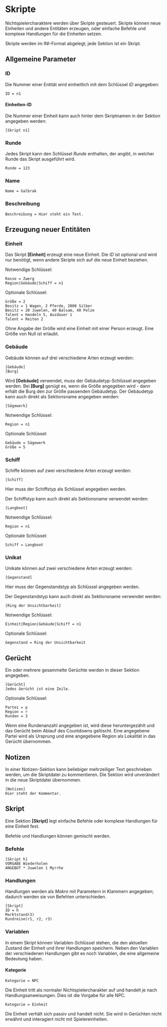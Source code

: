 # Skripte

Nichtspielercharaktere werden über Skripte gesteuert. Skripte können neue
Einheiten und andere Entitäten erzeugen, oder einfache Befehle und komplexe
Handlungen für die Einheiten setzen.

Skripte werden im INI-Format abgelegt; jede Sektion ist ein Skript.

## Allgemeine Parameter

### ID

Die Nummer einer Entität wird einheitlich mit dem Schlüssel _ID_ angegeben:

    ID = n1

#### Einheiten-ID

Die Nummer einer Einheit kann auch hinter dem Skriptnamen in der Sektion
angegeben werden:

    [Skript n1]

### Runde

Jedes Skript kann den Schlüssel _Runde_ enthalten, der angibt, in welcher Runde
das Skript ausgeführt wird.

    Runde = 123

### Name

    Name = Galbrak

### Beschreibung

    Beschreibung = Hier steht ein Text.

## Erzeugung neuer Entitäten

### Einheit

Das Skript **[Einheit]** erzeugt eine neue Einheit. Die _ID_ ist optional und
wird nur benötigt, wenn andere Skripte sich auf die neue Einheit beziehen.

Notwendige Schlüssel:

    Rasse = Zwerg
    Region|Gebäude|Schiff = n1

Optionale Schlüssel:

    Größe = 2
    Besitz = 1 Wagen, 2 Pferde, 2000 Silber
    Besitz = 20 Juwelen, 40 Balsam, 40 Pelze
    Talent = Handeln 5, Ausdauer 1
    Talent = Reiten 2

Ohne Angabe der Größe wird eine Einheit mit einer Person erzeugt. Eine Größe von Null ist erlaubt.

### Gebäude

Gebäude können auf drei verschiedene Arten erzeugt werden:

    [Gebäude]
    [Burg]

Wird **[Gebäude]** verwendet, muss der Gebäudetyp-Schlüssel angegeben werden.
Bei **[Burg]** genügt es, wenn die Größe angegeben wird - dann erhält die Burg
den zur Größe passenden Gebäudetyp. Der Gebäudetyp kann auch direkt als
Sektionsname angegeben werden:

    [Sägewerk]

Notwendige Schlüssel:

    Region = n1

Optionale Schlüssel:

    Gebäude = Sägewerk    
    Größe = 5

### Schiff

Schiffe können auf zwei verschiedene Arten erzeugt werden:

    [Schiff]

Hier muss der Schiffstyp als Schlüssel angegeben werden.

Der Schiffstyp kann auch direkt als Sektionsname verwendet werden:

    [Langboot]

Notwendige Schlüssel:

    Region = n1

Optionale Schlüssel:

    Schiff = Langboot

### Unikat

Unikate können auf zwei verschiedene Arten erzeugt werden:

    [Gegenstand]

Hier muss der Gegenstandstyp als Schlüssel angegeben werden.

Der Gegenstandstyp kann auch direkt als Sektionsname verwendet werden:

    [Ring der Unsichtbarkeit]

Notwendige Schlüssel:

    Einheit|Region|Gebäude|Schiff = n1

Optionale Schlüssel:

    Gegenstand = Ring der Unsichtbarkeit

## Gerücht

Ein oder mehrere gesammelte Gerüchte werden in dieser Sektion angegeben.

    [Gerücht]
    Jedes Gerücht ist eine Zeile.

Optionale Schlüssel:

    Partei = p
    Region = r
    Runden = 3

Wenn eine Rundenanzahl angegeben ist, wird diese heruntergezählt und das Gerücht
beim Ablauf des Countdowns gelöscht. Eine angegebene Partei wird als Ursprung
und eine angegebene Region als Lokalität in das Gerücht übernommen.

## Notizen

In einer Notizen-Sektion kann beliebiger mehrzeiliger Text geschrieben werden,
um die Skriptdatei zu kommentieren. Die Sektion wird unverändert in die neue
Skriptdatei übernommen.

    [Notizen]
    Hier steht der Kommentar.

## Skript

Eine Sektion **[Skript]** legt einfache Befehle oder komplexe Handlungen für
eine Einheit fest.

Befehle und Handlungen können gemischt werden.

### Befehle

    [Skript h]
    VORGABE Wiederholen
    ANGEBOT * Juwelen 1 Myrrhe

### Handlungen

Handlungen werden als _Makro_ mit Parametern in Klammern angegeben; dadurch
werden sie von Befehlen unterschieden.

    [Skript]
    ID = h
    Marktstand(3)
    Rundreise(r1, r2, r3)

### Variablen

In einem Skript können Variablen-Schlüssel stehen, die den aktuellen Zustand der
Einheit und ihrer Handlungen speichern. Neben den Variablen der verschiedenen
Handlungen gibt es noch Variablen, die eine allgemeine Bedeutung haben.

#### Kategorie

    Kategorie = NPC

Die Einheit tritt als normaler Nichtspielercharakter auf und handelt je nach
Handlungsanweisungen. Dies ist die Vorgabe für alle NPC.

    Kategorie = Einheit

Die Einheit verhält sich passiv und handelt nicht. Sie wird in Gerüchten nicht
erwähnt und interagiert nicht mit Spielereinheiten.
